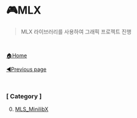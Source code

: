 # 🎮MLX

> MLX 라이브러리를 사용하여 그래픽 프로젝트 진행

<br>

[🏠Home](https://github.com/batboy118/Study_Note)

[◀Previous page ](../)

<br>

### [ Category ]

0. [MLS_MinilibX](00.MLX_MinilibX.md)

